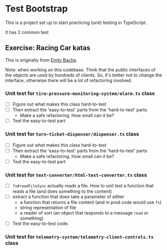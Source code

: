 # Test Bootstrap   

This is a project set up to start practicing (unit) testing in TypeScript.

It has 2 common test 

## Exercise: Racing Car katas

This is originally from [Emily Bache](https://github.com/emilybache/Racing-Car-Katas).

Note: when working on this codebase. Think that the public interfaces of the objects are used by 
hundreds of clients. So, it's better not to change the interface, otherwise there will be a lot 
of refactoring involved.

### Unit test for ```tire-pressure-monitoring-system/alarm.ts``` class

 * [ ] Figure out what makes this class hard-to-test
 * [ ] Then extract the 'easy-to-test' parts from the 'hard-to-test' parts
   * Make a safe refactoring. How small can it be?
 * [ ] Test the easy-to-test part

### Unit test for ```turn-ticket-dispenser/dispenser.ts``` class

 * [ ] Figure out what makes this class hard-to-test
 * [ ] Then extract the 'easy-to-test' parts from the 'hard-to-test' parts
   * Make a safe refactoring. How small can it be?
 * [ ] Test the easy-to-test part

### Unit test for ```text-converter/html-text-converter.ts``` class

* [ ] ```fs#readFileSync``` actually reads a file. How to unit test a  function that reads a file (and does something to the content)
* [ ] extract a function that does take a parameter of either
  * a function that returns a file content (and in prod code would use ```fs```)
  * string representation of file
  * a reader of sort (an object that responds to a message ```read``` or something)
* [ ] Test the easy-to-test code.

### Unit test for ```telemetry-system/telemetry-client-controls.ts``` class

